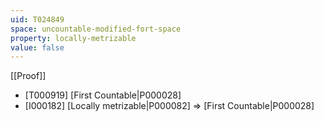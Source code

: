 ```yaml
---
uid: T024849
space: uncountable-modified-fort-space
property: locally-metrizable
value: false
---
```

[[Proof]]

* [T000919] [First Countable|P000028]
* [I000182] [Locally metrizable|P000082] => [First Countable|P000028]

